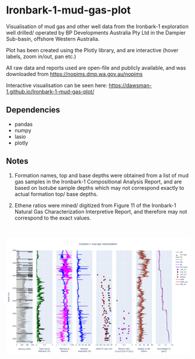 # Ironbark-1-mud-gas-plot
Visualisation of mud gas and other well data from the Ironbark-1 exploration well drilled/ operated by BP Developments Australia Pty Ltd in the Dampier Sub-basin, offshore Western Australia.

Plot has been created using the Plotly library, and are interactive (hover labels, zoom in/out, pan etc.)

All raw data and reports used are open-file and publicly available, and was downloaded from https://nopims.dmp.wa.gov.au/nopims

Interactive visualisation can be seen here: https://dawsman-1.github.io/Ironbark-1-mud-gas-plot/

## Dependencies
* pandas
* numpy
* lasio
* plotly

## Notes
1. Formation names, top and base depths were obtained from a list of mud gas samples in the Ironbark-1 Compositional Analysis Report, and are based on Isotube sample depths which may not correspond exactly to actual formation top/ base depths.

2. Ethene ratios were mined/ digitized from Figure 11 of the Ironbark-1 Natural Gas Characterization Interpretive Report, and therefore may not correspond to the exact values.

<br/>

![alt text](https://github.com/dawsman-1/Ironbark-1-mud-gas-plot/blob/main/Data/Ironbark-1_plot_for_readme.png?raw=true)
